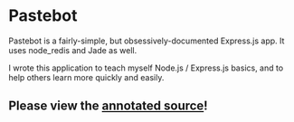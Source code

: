 # Pastebot
Pastebot is a fairly-simple, but obsessively-documented Express.js app. It uses node_redis and Jade as well.

I wrote this application to teach myself Node.js / Express.js basics, and to help others learn more quickly and easily.

## Please view the [annotated source](http://hans.github.com/pastebot)!
